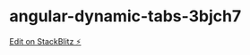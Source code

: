 # angular-dynamic-tabs-3bjch7

[Edit on StackBlitz ⚡️](https://stackblitz.com/edit/angular-dynamic-tabs-3bjch7)
